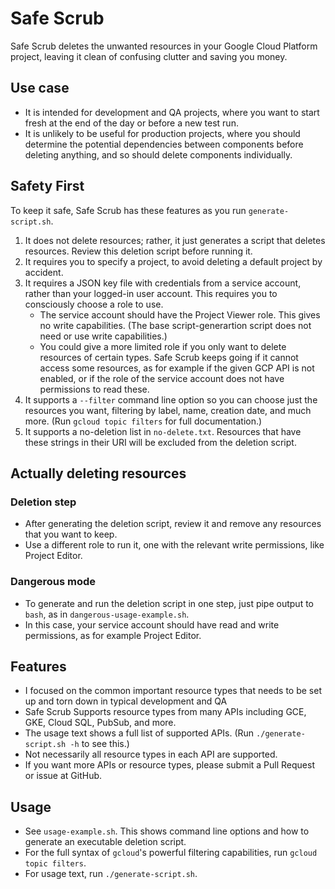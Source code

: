 # Safe Scrub

Safe Scrub deletes the unwanted resources in your Google Cloud Platform project, leaving it clean of confusing clutter and saving you money.

## Use case
- It is intended for development and QA projects, where you want to start fresh at the end of the day or before a new test run.
- It is unlikely to be useful for production projects, where you should determine the potential dependencies between components before deleting
anything, and so should delete components individually.

## Safety First 
To keep it safe, Safe Scrub has these features as you run `generate-script.sh`.
1. It does not delete resources; rather, it just generates a script that deletes resources. Review this deletion script before running it.
1. It requires you to specify a project, to avoid deleting a default project by accident.
1. It requires a JSON key file with credentials from a service account, rather than your logged-in user account. This requires you to consciously choose a role to use.
    - The service account should have the Project Viewer role. This gives no write capabilities. (The base script-generartion script does not need or use write capabilities.)
    - You could give a more limited role if you only want to delete resources of certain types. Safe Scrub keeps going if it cannot access some resources, as for example if the given GCP API is not enabled, or if the role of the service account does not have permissions to read these.
1. It supports a `--filter` command line option so you can choose just the resources you want,
 filtering by label, name, creation date, and much more.
(Run `gcloud topic filters` for full documentation.)
1. It supports a no-deletion list in `no-delete.txt`. Resources that have these strings in their URI will be excluded from the deletion script.

## Actually deleting resources
### Deletion step
   - After generating the deletion script, review it and remove any resources that you want to keep.
   - Use a different role to run it, one with the relevant write permissions, like Project Editor.
### Dangerous mode
- To generate and run the deletion script in one step, just pipe output to `bash`, as in `dangerous-usage-example.sh`. 
- In this case, your service account should have read and write permissions, as for example Project Editor.

## Features
- I focused on the common important resource types that needs to be set up and torn down in typical development and QA
- Safe Scrub Supports resource types from many APIs including GCE, GKE, Cloud SQL, PubSub, and more.
- The usage text shows a full list of supported APIs.  (Run  `./generate-script.sh -h` to see this.)
- Not necessarily all resource types in each API are supported. 
- If you want more APIs or resource types, please submit a Pull Request or issue at GitHub.

## Usage
- See `usage-example.sh`. This shows command line options and how to generate an executable deletion script.
- For the full syntax of `gcloud`'s powerful filtering capabilities, run `gcloud topic filters`.
- For usage text, run `./generate-script.sh`.
